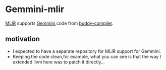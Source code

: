 # Gemmini-mlir
[MLIR](https://mlir.llvm.org/) supports [Gemmini](https://github.com/ucb-bar/gemmini),code from [buddy-compiler](https://github.com/buddy-compiler/buddy-mlir).
## motivation
* I expected to have a separate repository for MLIR support for Gemmini.
* Keeping the code clean,for example, what you can see is that the way I extended llvm here was to patch it directly...
